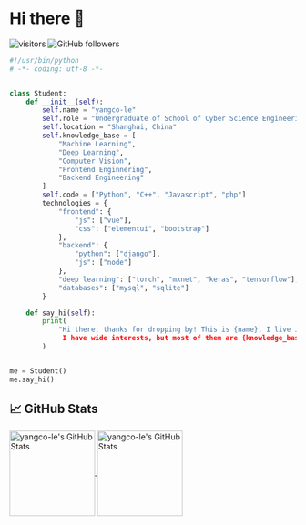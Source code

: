 # Hi there 👋

![visitors](https://visitor-badge.laobi.icu/badge?page_id=yangco-le.yangcole)
![GitHub followers](https://img.shields.io/github/followers/yangco-le?label=Follow&style=social)


```python
#!/usr/bin/python
# -*- coding: utf-8 -*-


class Student:
    def __init__(self):
        self.name = "yangco-le"
        self.role = "Undergraduate of School of Cyber Science Engineering, SJTU"
        self.location = "Shanghai, China"
        self.knowledge_base = [
            "Machine Learning",
            "Deep Learning",
            "Computer Vision",
            "Frontend Enginnering",
            "Backend Engineering"
        ]
        self.code = ["Python", "C++", "Javascript", "php"]
        technologies = {
            "frontend": {
                "js": ["vue"],
                "css": ["elementui", "bootstrap"]
            },
            "backend": {
                "python": ["django"],
                "js": ["node"]
            },
            "deep learning": ["torch", "mxnet", "keras", "tensorflow"],
            "databases": ["mysql", "sqlite"]
        }

    def say_hi(self):
        print(
            "Hi there, thanks for dropping by! This is {name}, I live in {location}, now an {role}. 
             I have wide interests, but most of them are {knowledge_base}."
        )


me = Student()
me.say_hi()

```


## &#x1f4c8; GitHub Stats

<a href="https://github.com/yangco-le/yangco-le">
  <img align="center" src="https://github-readme-stats.vercel.app/api/top-langs/?username=yangco-le&layout=compact&title_color=6aa6f8&text_color=8a919a&icon_color=6aa6f8&bg_color=0e1116" alt="yangco-le's GitHub Stats" height="150"/>
</a>

<a href="https://github.com/yangco-le/yangco-le">
  <img align="center" src="https://github-readme-stats.vercel.app/api?username=yangco-le&show_icons=true&line_height=27&count_private=true&title_color=6aa6f8&text_color=8a919a&icon_color=6aa6f8&bg_color=0e1116" alt="yangco-le's GitHub Stats" height="150"/>
</a>

